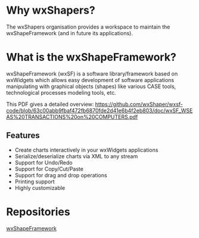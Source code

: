 # Why wxShapers?

The wxShapers organisation provides a workspace to maintain the wxShapeFramework (and in future its applications).

# What is the wxShapeFramework?

wxShapeFramework (wxSF) is a software library/framework based on wxWidgets which allows easy development of software applications manipulating with graphical objects (shapes) like various CASE tools, technological processes modeling tools, etc.

This PDF gives a detailed overview:
https://github.com/wxShaper/wxsf-code/blob/63c00abb9fbaf472fb6870fde2d41e6b4f2eb803/doc/wxSF_WSEAS%20TRANSACTIONS%20on%20COMPUTERS.pdf

## Features
+ Create charts interactively in your wxWidgets applications
+ Serialize/deserialize charts via XML to any stream
+ Support for Undo/Redo
+ Support for Copy/Cut/Paste
+ Support for drag and drop operations
+ Printing support
+ Highly customizable

# Repositories

[wxShapeFramework](https://github.com/wxShaper/wxsf-code)
